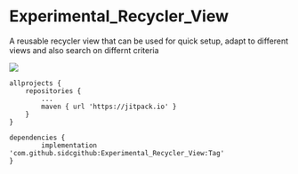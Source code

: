 # Experimental_Recycler_View
A reusable recycler view that can be used for quick setup, adapt to different views and also search on differnt criteria

[![](https://jitpack.io/v/sidcgithub/Experimental_Recycler_View.svg)](https://jitpack.io/#sidcgithub/Experimental_Recycler_View)

	allprojects {
		repositories {
			...
			maven { url 'https://jitpack.io' }
		}
	}

	dependencies {
	        implementation 'com.github.sidcgithub:Experimental_Recycler_View:Tag'
	}
